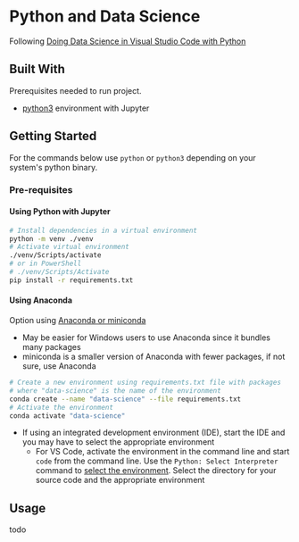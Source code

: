 # Python and Data Science

Following [Doing Data Science in Visual Studio Code with Python](https://code.visualstudio.com/docs/datascience/overview)

## Built With

Prerequisites needed to run project.

- [python3](https://www.python.org/) environment with Jupyter

## Getting Started

For the commands below use `python` or `python3` depending on your system's python binary.

### Pre-requisites

#### Using Python with Jupyter

```sh
# Install dependencies in a virtual environment
python -m venv ./venv
# Activate virtual environment
./venv/Scripts/activate
# or in PowerShell
# ./venv/Scripts/Activate
pip install -r requirements.txt
```

#### Using Anaconda

Option using [Anaconda or miniconda](https://www.anaconda.com/)

- May be easier for Windows users to use Anaconda since it bundles many packages
- miniconda is a smaller version of Anaconda with fewer packages, if not sure, use Anaconda

```sh
# Create a new environment using requirements.txt file with packages
# where "data-science" is the name of the environment
conda create --name "data-science" --file requirements.txt
# Activate the environment
conda activate "data-science"
```

- If using an integrated development environment (IDE), start the IDE and you may have to select the appropriate environment
  - For VS Code, activate the environment in the command line and start `code` from the command line. Use the `Python: Select Interpreter` command to [select the environment](https://code.visualstudio.com/docs/datascience/jupyter-notebooks#_setting-up-your-environment). Select the directory for your source code and the appropriate environment

## Usage

todo